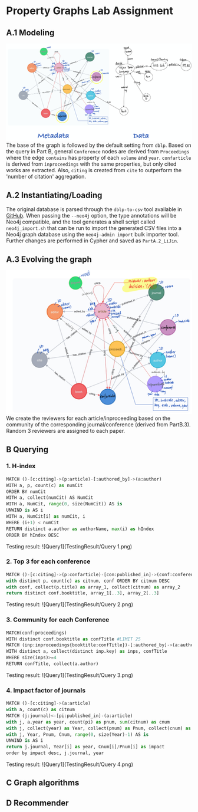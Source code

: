 # Property Graphs Lab Assignment

## A.1 Modeling
![ModelDesign](PartA.1_LiJin.png)
The base of the graph is followed by the default setting from `dblp`. Based on the query in Part B, general `Conference` nodes are derived from `Proceedings` where the edge `contains` has property of each `volume` and `year`. `confarticle` is derived from `inproceedings` with the same properties, but only cited works are extracted. Also, `citing` is created from `cite` to outperform the 'number of citation' aggregation.

## A.2 Instantiating/Loading
The original database is parsed through the     `dblp-to-csv` tool available in [GitHub](https://github.com/ThomHurks/dblp-to-csv). When passing the `--neo4j` option, the type annotations will be Neo4j compatible, and the tool generates a shell script called `neo4j_import.sh` that can be run to import the generated CSV files into a Neo4j graph database using the `neo4j-admin import` bulk importer tool.
Further changes are performed in Cypher and saved as `PartA.2_LiJin`.

## A.3 Evolving the graph
![ModelDesign](PartA.3.jpeg)
We create the reviewers for each article/inproceeding based on the community of the corresponding journal/conference (derived from PartB.3). Random 3 reviewers are assigned to each paper.

## B Querying
### 1. H-index

```python
MATCH ()-[c:citing]->(p:article)-[:authored_by]->(a:author)
WITH a, p, count(c) as numCit
ORDER BY numCit
WITH a, collect(numCit) AS NumCit
WITH a, NumCit, range(0, size(NumCit)) AS is
UNWIND is AS i
WITH a, NumCit[i] as numCit, i
WHERE (i+1) < numCit
RETURN distinct a.author as authorName, max(i) as hIndex
ORDER BY hIndex DESC
```
Testing result:
![Query1](TestingResult/Query 1.png)

### 2. Top 3 for each conference
```python
MATCH ()-[c:citing]->(p:confarticle)-[con:published_in]->(conf:conference)
with distinct p, count(c) as citnum, conf ORDER BY citnum DESC
with conf, collect(p.title) as array_1, collect(citnum) as array_2
return distinct conf.booktitle, array_1[..3], array_2[..3]
```
Testing result:
![Query1](TestingResult/Query 2.png)

### 3. Community for each Conference

```python
MATCH(conf:proceedings)
WITH distinct conf.booktitle as confTitle #LIMIT 25
MATCH (inp:inproceedings{booktitle:confTitle})-[:authored_by]->(a:author)
WITH distinct a, collect(distinct inp.key) as inps, confTitle
WHERE size(inps)>=4
RETURN confTitle, collect(a.author)
```

Testing result:
![Query1](TestingResult/Query 3.png)

### 4. Impact factor of journals

```python
MATCH ()-[c:citing]->(a:article)
with a, count(c) as citnum
MATCH (j:journal)<-[pi:published_in]-(a:article)
with j, a.year as year, count(pi) as pnum, sum(citnum) as cnum
with j, collect(year) as Year, collect(pnum) as Pnum, collect(cnum) as Cnum
with j, Year, Pnum, Cnum, range(0, size(Year)-1) AS is
UNWIND is AS i
return j.journal, Year[i] as year, Cnum[i]/Pnum[i] as impact
order by impact desc, j.journal, year
```

Testing result:
![Query1](TestingResult/Query 4.png)

## C Graph algorithms

## D Recommender
